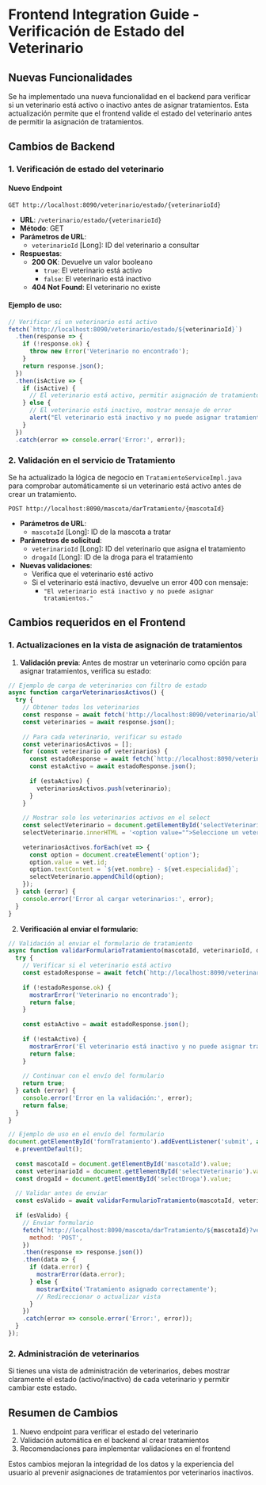 # Frontend Integration Guide - Verificación de Estado del Veterinario

## Nuevas Funcionalidades

Se ha implementado una nueva funcionalidad en el backend para verificar si un veterinario está activo o inactivo antes de asignar tratamientos. Esta actualización permite que el frontend valide el estado del veterinario antes de permitir la asignación de tratamientos.

## Cambios de Backend

### 1. Verificación de estado del veterinario

#### Nuevo Endpoint

```
GET http://localhost:8090/veterinario/estado/{veterinarioId}
```

- **URL**: `/veterinario/estado/{veterinarioId}`
- **Método**: GET
- **Parámetros de URL**: 
  - `veterinarioId` [Long]: ID del veterinario a consultar
- **Respuestas**:
  - **200 OK**: Devuelve un valor booleano
    - `true`: El veterinario está activo
    - `false`: El veterinario está inactivo
  - **404 Not Found**: El veterinario no existe

#### Ejemplo de uso:

```javascript
// Verificar si un veterinario está activo
fetch(`http://localhost:8090/veterinario/estado/${veterinarioId}`)
  .then(response => {
    if (!response.ok) {
      throw new Error('Veterinario no encontrado');
    }
    return response.json();
  })
  .then(isActive => {
    if (isActive) {
      // El veterinario está activo, permitir asignación de tratamiento
    } else {
      // El veterinario está inactivo, mostrar mensaje de error
      alert("El veterinario está inactivo y no puede asignar tratamientos.");
    }
  })
  .catch(error => console.error('Error:', error));
```

### 2. Validación en el servicio de Tratamiento

Se ha actualizado la lógica de negocio en `TratamientoServiceImpl.java` para comprobar automáticamente si un veterinario está activo antes de crear un tratamiento.

```
POST http://localhost:8090/mascota/darTratamiento/{mascotaId}
```

- **Parámetros de URL**:
  - `mascotaId` [Long]: ID de la mascota a tratar
- **Parámetros de solicitud**:
  - `veterinarioId` [Long]: ID del veterinario que asigna el tratamiento
  - `drogaId` [Long]: ID de la droga para el tratamiento
- **Nuevas validaciones**:
  - Verifica que el veterinario esté activo
  - Si el veterinario está inactivo, devuelve un error 400 con mensaje:
    - `"El veterinario está inactivo y no puede asignar tratamientos."`

## Cambios requeridos en el Frontend

### 1. Actualizaciones en la vista de asignación de tratamientos

1. **Validación previa**: Antes de mostrar un veterinario como opción para asignar tratamientos, verifica su estado:

```javascript
// Ejemplo de carga de veterinarios con filtro de estado
async function cargarVeterinariosActivos() {
  try {
    // Obtener todos los veterinarios
    const response = await fetch('http://localhost:8090/veterinario/all');
    const veterinarios = await response.json();
    
    // Para cada veterinario, verificar su estado
    const veterinariosActivos = [];
    for (const veterinario of veterinarios) {
      const estadoResponse = await fetch(`http://localhost:8090/veterinario/estado/${veterinario.id}`);
      const estaActivo = await estadoResponse.json();
      
      if (estaActivo) {
        veterinariosActivos.push(veterinario);
      }
    }
    
    // Mostrar solo los veterinarios activos en el select
    const selectVeterinario = document.getElementById('selectVeterinario');
    selectVeterinario.innerHTML = '<option value="">Seleccione un veterinario</option>';
    
    veterinariosActivos.forEach(vet => {
      const option = document.createElement('option');
      option.value = vet.id;
      option.textContent = `${vet.nombre} - ${vet.especialidad}`;
      selectVeterinario.appendChild(option);
    });
  } catch (error) {
    console.error('Error al cargar veterinarios:', error);
  }
}
```

2. **Verificación al enviar el formulario**:

```javascript
// Validación al enviar el formulario de tratamiento
async function validarFormularioTratamiento(mascotaId, veterinarioId, drogaId) {
  try {
    // Verificar si el veterinario está activo
    const estadoResponse = await fetch(`http://localhost:8090/veterinario/estado/${veterinarioId}`);
    
    if (!estadoResponse.ok) {
      mostrarError('Veterinario no encontrado');
      return false;
    }
    
    const estaActivo = await estadoResponse.json();
    
    if (!estaActivo) {
      mostrarError('El veterinario está inactivo y no puede asignar tratamientos');
      return false;
    }
    
    // Continuar con el envío del formulario
    return true;
  } catch (error) {
    console.error('Error en la validación:', error);
    return false;
  }
}

// Ejemplo de uso en el envío del formulario
document.getElementById('formTratamiento').addEventListener('submit', async function(e) {
  e.preventDefault();
  
  const mascotaId = document.getElementById('mascotaId').value;
  const veterinarioId = document.getElementById('selectVeterinario').value;
  const drogaId = document.getElementById('selectDroga').value;
  
  // Validar antes de enviar
  const esValido = await validarFormularioTratamiento(mascotaId, veterinarioId, drogaId);
  
  if (esValido) {
    // Enviar formulario
    fetch(`http://localhost:8090/mascota/darTratamiento/${mascotaId}?veterinarioId=${veterinarioId}&drogaId=${drogaId}`, {
      method: 'POST',
    })
    .then(response => response.json())
    .then(data => {
      if (data.error) {
        mostrarError(data.error);
      } else {
        mostrarExito('Tratamiento asignado correctamente');
        // Redireccionar o actualizar vista
      }
    })
    .catch(error => console.error('Error:', error));
  }
});
```

### 2. Administración de veterinarios

Si tienes una vista de administración de veterinarios, debes mostrar claramente el estado (activo/inactivo) de cada veterinario y permitir cambiar este estado.

## Resumen de Cambios

1. Nuevo endpoint para verificar el estado del veterinario
2. Validación automática en el backend al crear tratamientos
3. Recomendaciones para implementar validaciones en el frontend

Estos cambios mejoran la integridad de los datos y la experiencia del usuario al prevenir asignaciones de tratamientos por veterinarios inactivos.
